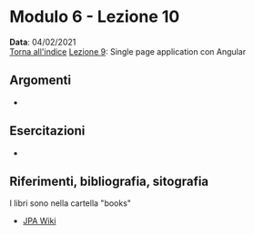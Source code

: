 # Modulo 6 - Lezione 10

__Data__: 04/02/2021  
[Torna all'indice](/README.md)
[Lezione 9](/modulo-06/lezione-9.md): Single page application con Angular  

## Argomenti

- 

## Esercitazioni

- 

## Riferimenti, bibliografia, sitografia

I libri sono nella cartella "books"

- [JPA Wiki](https://en.wikibooks.org/wiki/Java_Persistence)

